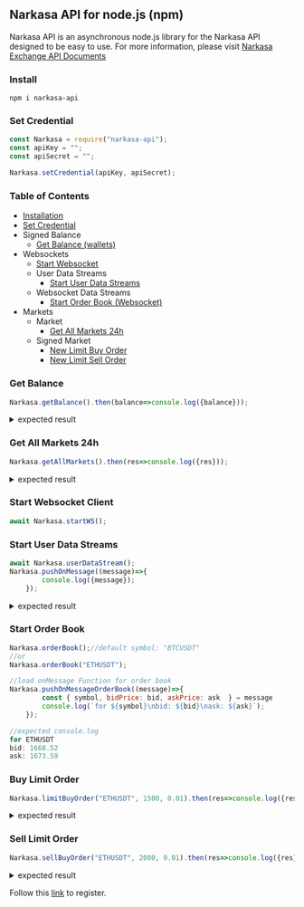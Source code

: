 ## Narkasa API for node.js (npm)
Narkasa API is an asynchronous node.js library for the Narkasa API designed to be easy to use.
For more information, please visit [Narkasa Exchange API Documents](https://apidocs.narkasa.com/)

### Install
`npm i narkasa-api`

### Set Credential
```Javascript
const Narkasa = require("narkasa-api");
const apiKey = "";
const apiSecret = "";

Narkasa.setCredential(apiKey, apiSecret);
```

### Table of Contents
- [Installation](#install)
- [Set Credential](#set-credential)
- Signed Balance
    - [Get Balance (wallets)](#get-balance)
- Websockets
    - [Start Websocket](#start-websocket-client)
    - User Data Streams
        - [Start User Data Streams](#start-user-data-streams)
    - Websocket Data Streams
        - [Start Order Book (Websocket)](#start-order-book)
- Markets
    - Market
        - [Get All Markets 24h](#get-all-markets-24h)
    - Signed Market
        - [New Limit Buy Order](#Buy-limit-order)
        - [New Limit Sell Order](#sell-limit-order)


### Get Balance
```Javascript
Narkasa.getBalance().then(balance=>console.log({balance}));
```
<details><summary>expected result</summary>
<p>

```Javascript
{
  balance: [
    {
      symbol: 'UNI',
      total: 0.00386,
      available: 0.00386,
      reserved: 0,
      maxLength: 6
    },
    {
      symbol: '1INCH',
      total: 0,
      available: 0,
      reserved: 0,
      maxLength: 6
    },
    {
      symbol: 'TRY',
      total: 1.89079026,
      available: 1.89079026,
      reserved: 0,
      maxLength: 2
    },
    {
      symbol: 'HOT',
      total: 0,
      available: 0,
      reserved: 0,
      maxLength: 6
    },
    {
      symbol: 'ETH',
      total: 0.05043415,
      available: 0.02572115,
      reserved: 0.024713,
      maxLength: 8
    },
    {
      symbol: 'XRP',
      total: 3.02044,
      available: 3.02044,
      reserved: 0,
      maxLength: 6
    },
    {
      symbol: 'LINK',
      total: 0.001656,
      available: 0.001656,
      reserved: 0,
      maxLength: 8
    },
    {
      symbol: 'USDT',
      total: 36.269465499999995,
      available: 3.6494655,
      reserved: 32.62,
      maxLength: 6
    },
    {
      symbol: 'BTC',
      total: 9.4e-7,
      available: 9.4e-7,
      reserved: 0,
      maxLength: 8
    }
  ]
}
```

</p>
</details>

### Get All Markets 24h
```Javascript
Narkasa.getAllMarkets().then(res=>console.log({res}));
```
<details><summary>expected result</summary>
<p>

```Javascript
{
  res: [
    {
      symbol: 'BTCTRY',
      name: 'Bitcoin',
      firstSymbol: 'BTC',
      secondSymbol: 'TRY',
      changeAmount: 13969,
      changePercent: 3.32,
      last: 434497,
      firstBid: 433241,
      firstAsk: 433272,
      open: 420528,
      high: 434758,
      low: 414972,
      avg: 424965,
      volume: 3713472,
      volumeQty: 8.7383,
      openTime: 1616704025248,
      tradeCount: 1314
    },
    {
      symbol: 'HOTTRY',
      name: 'Holo',
      firstSymbol: 'HOT',
      secondSymbol: 'TRY',
      changeAmount: 0.00606,
      changePercent: 9.34,
      last: 0.07097,
      firstBid: 0.0704,
      firstAsk: 0.07095,
      open: 0.06491,
      high: 0.07615,
      low: 0.06477,
      avg: 0.0699,
      volume: 242667.3564,
      volumeQty: 3471636,
      openTime: 1616704055259,
      tradeCount: 639
    },
    {
      symbol: 'LINKTRY',
      name: 'ChainLink',
      firstSymbol: 'LINK',
      secondSymbol: 'TRY',
      changeAmount: 6.292,
      changePercent: 2.96,
      last: 218.778,
      firstBid: 217.807,
      firstAsk: 218.56,
      open: 212.486,
      high: 219.614,
      low: 203.964,
      avg: 210.074,
      volume: 345622.148,
      volumeQty: 1645.24,
      openTime: 1616704027248,
      tradeCount: 1478
    },
    {
      symbol: 'ETHTRY',
      name: 'Ethereum',
      firstSymbol: 'ETH',
      secondSymbol: 'TRY',
      changeAmount: 435.96,
      changePercent: 3.37,
      last: 13368.03,
      firstBid: 13358.05,
      firstAsk: 13377.37,
      open: 12932.07,
      high: 13434.73,
      low: 12743.85,
      avg: 13084.3,
      volume: 576906.41,
      volumeQty: 44.0915,
      openTime: 1616704051258,
      tradeCount: 743
    },
    {
      symbol: 'XRPTRY',
      name: 'Ripple',
      firstSymbol: 'XRP',
      secondSymbol: 'TRY',
      changeAmount: 0.253,
      changePercent: 6.03,
      last: 4.446,
      firstBid: 4.446,
      firstAsk: 4.483,
      open: 4.193,
      high: 4.704,
      low: 4.068,
      avg: 4.326,
      volume: 727081.419,
      volumeQty: 168072.45,
      openTime: 1616704005239,
      tradeCount: 1633
    },
    {
      symbol: 'UNITRY',
      name: 'Uniswap',
      firstSymbol: 'UNI',
      secondSymbol: 'TRY',
      changeAmount: 11.978,
      changePercent: 5.47,
      last: 231.006,
      firstBid: 226.681,
      firstAsk: 230.068,
      open: 219.028,
      high: 233.654,
      low: 210.74,
      avg: 221.963,
      volume: 203444.627,
      volumeQty: 916.57,
      openTime: 1616704031248,
      tradeCount: 490
    },
    {
      symbol: 'USDTTRY',
      name: 'Tether',
      firstSymbol: 'USDT',
      secondSymbol: 'TRY',
      changeAmount: -0.043,
      changePercent: -0.53,
      last: 8.014,
      firstBid: 8.014,
      firstAsk: 8.034,
      open: 8.057,
      high: 8.11,
      low: 7.967,
      avg: 8.037,
      volume: 1560246.841,
      volumeQty: 194132.99,
      openTime: 1616703757049,
      tradeCount: 1740
    },
    {
      symbol: '1INCHUSDT',
      name: '1inch',
      firstSymbol: '1INCH',
      secondSymbol: 'USDT',
      changeAmount: 0.2096,
      changePercent: 5.62,
      last: 3.9373,
      firstBid: 3.9189,
      firstAsk: 3.9762,
      open: 3.7277,
      high: 3.997,
      low: 3.7131,
      avg: 3.8533,
      volume: 1619.1567,
      volumeQty: 420.2,
      openTime: 1616704061261,
      tradeCount: 47
    },
    {
      symbol: 'HOTUSDT',
      name: 'Holo',
      firstSymbol: 'HOT',
      secondSymbol: 'USDT',
      changeAmount: 0.0007549,
      changePercent: 9.42,
      last: 0.0087709,
      firstBid: 0.0087572,
      firstAsk: 0.0088192,
      open: 0.008016,
      high: 0.009208,
      low: 0.008016,
      avg: 0.0086111,
      volume: 11063.9460017,
      volumeQty: 1284847,
      openTime: 1616704057260,
      tradeCount: 284
    },
    {
      symbol: 'ETHUSDT',
      name: 'Ethereum',
      firstSymbol: 'ETH',
      secondSymbol: 'USDT',
      changeAmount: 59.62,
      changePercent: 3.72,
      last: 1661.87,
      firstBid: 1662.65,
      firstAsk: 1668.86,
      open: 1602.25,
      high: 1678.74,
      low: 1578.77,
      avg: 1627.99,
      volume: 76902.83,
      volumeQty: 47.2379,
      openTime: 1616704055259,
      tradeCount: 4623
    },
    {
      symbol: 'BTCUSDT',
      name: 'Bitcoin',
      firstSymbol: 'BTC',
      secondSymbol: 'USDT',
      changeAmount: 1748.76,
      changePercent: 3.35,
      last: 53963.13,
      firstBid: 53935.71,
      firstAsk: 53949.94,
      open: 52214.37,
      high: 54250.61,
      low: 51265.46,
      avg: 52871.35,
      volume: 637401.13,
      volumeQty: 12.0557,
      openTime: 1616704061261,
      tradeCount: 7776
    },
    {
      symbol: 'XRPUSDT',
      name: 'Ripple',
      firstSymbol: 'XRP',
      secondSymbol: 'USDT',
      changeAmount: 0.04271,
      changePercent: 8.25,
      last: 0.56017,
      firstBid: 0.55415,
      firstAsk: 0.55846,
      open: 0.51746,
      high: 0.57563,
      low: 0.50644,
      avg: 0.53858,
      volume: 34726.66896,
      volumeQty: 64478.2,
      openTime: 1616704021241,
      tradeCount: 1307
    },
    {
      symbol: '1INCHTRY',
      name: '1inch',
      firstSymbol: '1INCH',
      secondSymbol: 'TRY',
      changeAmount: 2.184,
      changePercent: 7.33,
      last: 31.972,
      firstBid: 31.519,
      firstAsk: 31.992,
      open: 29.788,
      high: 32.338,
      low: 29.412,
      avg: 31.053,
      volume: 187854.813,
      volumeQty: 6049.49,
      openTime: 1616704053258,
      tradeCount: 691
    },
    {
      symbol: 'LINKUSDT',
      name: 'ChainLink',
      firstSymbol: 'LINK',
      secondSymbol: 'USDT',
      changeAmount: 0.7204,
      changePercent: 2.72,
      last: 27.1938,
      firstBid: 27.1343,
      firstAsk: 27.2112,
      open: 26.4734,
      high: 27.356,
      low: 25.3589,
      avg: 26.148,
      volume: 51722.8358,
      volumeQty: 1978.08,
      openTime: 1616704063261,
      tradeCount: 1016
    },
    {
      symbol: 'UNIUSDT',
      name: 'Uniswap',
      firstSymbol: 'UNI',
      secondSymbol: 'USDT',
      changeAmount: 1.1743,
      changePercent: 4.31,
      last: 28.4298,
      firstBid: 28.243,
      firstAsk: 28.7496,
      open: 27.2555,
      high: 28.7745,
      low: 26.2849,
      avg: 27.6079,
      volume: 3290.3095,
      volumeQty: 119.18,
      openTime: 1616702644198,
      tradeCount: 82
    }
  ]
}
```

</p>
</details>

### Start Websocket Client
```Javascript
await Narkasa.startWS();
```

### Start User Data Streams
```Javascript
await Narkasa.userDataStream();
Narkasa.pushOnMessage((message)=>{
        console.log({message});
    });
```
<details><summary>expected result</summary>
<p>

```Javascript
{
  message: {
    type: 'orderUpdate',
    order: {
      orderId: '*******',
      status: 'CANCELLED',
      market: 'ETHUSDT',
      orderType: 0,
      side: 0,
      price: 1500,
      amount: 0.01,
      filledAmount: 0,
      stopPrice: 0,
      time: 1616789285342
    }
  }
}
{
  message: { type: 'reservedUpdate', symbol: 'USDT', reserved: 33.24 }
}
{
  message: { type: 'balanceUpdate', symbol: 'USDT', available: 22.22 }
}
```

</p>
</details>

### Start Order Book
```Javascript
Narkasa.orderBook();//default symbol: "BTCUSDT"
//or
Narkasa.orderBook("ETHUSDT");

//load onMessage Function for order book
Narkasa.pushOnMessageOrderBook((message)=>{
        const { symbol, bidPrice: bid, askPrice: ask  } = message
        console.log(`for ${symbol}\nbid: ${bid}\nask: ${ask}`);
    });
```
```Javascript
//expected console.log
for ETHUSDT
bid: 1668.52
ask: 1673.59
```

### Buy Limit Order
```Javascript
Narkasa.limitBuyOrder("ETHUSDT", 1500, 0.01).then(res=>console.log({res}));
```
<details><summary>expected result</summary>
<p>

```Javascript
{
  res: {
    status: 'NEW',
    orderId: '****',
    market: 'ETHUSDT',
    orderType: 'LIMIT',
    side: 'BUY',
    price: 1500,
    amount: 0.01,
    filledAmount: 0,
    time: 1616790209584
  }
}
```

</p>
</details>

### Sell Limit Order
```Javascript
Narkasa.sellBuyOrder("ETHUSDT", 2000, 0.01).then(res=>console.log({res}));
```
<details><summary>expected result</summary>
<p>

```Javascript
{
  res: {
    status: 'NEW',
    orderId: '****',
    market: 'ETHUSDT',
    orderType: 'LIMIT',
    side: 'SELL',
    price: 2000,
    amount: 0.01,
    filledAmount: 0,
    time: 1616790209584
  }
}
```

</p>
</details>


Follow this [link](https://narkasa.com/register?ref=20202738) to register.
